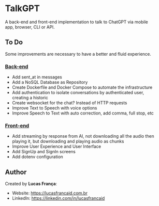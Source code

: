 # TalkGPT
A back-end and front-end implementation to talk to ChatGPT via mobile app, browser, CLI or API.

## To Do
Some improvements are necessary to have a better and fluid experience.

### [Back-end](./backend/)
* Add sent_at in messages
* Add a NoSQL Database as Repository
* Create Dockerfile and Docker Compose to automate the infrastructure
* Add authentication to isolate conversations by authenticated user, creating a historic
* Create websocket for the chat? Instead of HTTP requests
* Improve Text to Speech with voice options
* Improve Speech to Text with auto correction, add comma, full stop, etc

### [Front-end](./frontend/)
* Add streaming by response from AI, not downloading all the audio then playing it, but downloading and playing audio as chunks
* Improve User Experience and User Interface
* Add SignUp and SignIn screens
* Add dotenv configuration

## Author
Created by **Lucas França**:
* Website: https://lucasfrancaid.com.br
* LinkedIn: https://linkedin.com/in/lucasfrancaid
